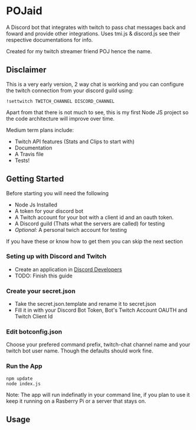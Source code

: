 # POJaid

A Discord bot that integrates with twitch to pass chat messages back and foward and provide other integrations. Uses tmi.js & discord.js see their respective documentations for info.

Created for my twitch streamer friend POJ hence the name.

## Disclaimer

This is a very early version, 2 way chat is working and you can configure the twitch connection from your discord guild using:

```!settwitch TWITCH_CHANNEL DISCORD_CHANNEL```

Apart from that there is not much to see, this is my first Node JS project so the code architecture will improve over time.

Medium term plans include:

* Twitch API features (Stats and Clips to start with)
* Documentation
* A Travis file
* Tests!

## Getting Started

Before starting you will need the following

* Node Js Installed
* A token for your discord bot
* A Twitch account for your bot with a client id and an oauth token.
* A Discord guild (Thats what the servers are called) for testing
* *Optional:* A personal twich account for testing

If you have these or know how to get them you can skip the next section

### Seting up with Discord and Twitch

* Create an application in [Discord Developers](https://discordapp.com/developers/applications/)
* TODO: Finish this guide

### Create your secret.json

* Take the secret.json.template and rename it to secret.json
* Fill it in with your Discord Bot Token, Bot's Twitch Account OAUTH and Twitch Client Id

### Edit botconfig.json

Choose your prefered command prefix, twitch-chat channel name and your twitch bot user name. Though the defaults should work fine.

### Run the App

```
npm update
node index.js
```

Note: The app will run indefinatly in your command line, if you plan to use it keep it running on a Rasberry Pi or a server that stays on.

## Usage


